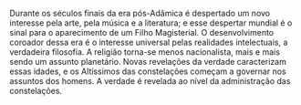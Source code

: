 ﻿Durante os séculos finais da era pós-Adâmica é despertado um novo interesse pela arte, pela música e a literatura; e esse despertar mundial é o sinal para o aparecimento de um Filho Magisterial. O desenvolvimento coroador dessa era é o interesse universal pelas realidades intelectuais, a verdadeira filosofia. A religião torna-se menos nacionalista, mais e mais sendo um assunto planetário. Novas revelações da verdade caracterizam essas idades, e os Altíssimos das constelações começam a governar nos assuntos dos homens. A verdade é revelada ao nível da administração das constelações.